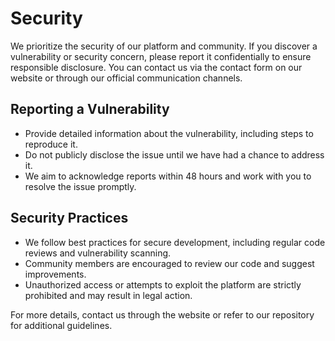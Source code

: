 # Security

We prioritize the security of our platform and community. If you discover a vulnerability or security concern, please report it confidentially to ensure responsible disclosure. You can contact us via the contact form on our website or through our official communication channels.

## Reporting a Vulnerability
- Provide detailed information about the vulnerability, including steps to reproduce it.
- Do not publicly disclose the issue until we have had a chance to address it.
- We aim to acknowledge reports within 48 hours and work with you to resolve the issue promptly.

## Security Practices
- We follow best practices for secure development, including regular code reviews and vulnerability scanning.
- Community members are encouraged to review our code and suggest improvements.
- Unauthorized access or attempts to exploit the platform are strictly prohibited and may result in legal action.

For more details, contact us through the website or refer to our repository for additional guidelines.
